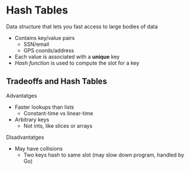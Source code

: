 # Hash Tables

Data structure that lets you fast access to large bodies of data
- Contains key/value pairs
    - SSN/email
    - GPS coords/address
- Each value is associated with a **unique** key
- *Hash function* is used to compute the slot for a key

## Tradeoffs and Hash Tables
Advantatges
- Faster lookups than lists
    - Constant-time vs linear-time
- Arbitrary keys
    - Not ints, like slices or arrays

Disadvantatges
- May have collisions
    - Two keys hash to same slot (may slow down program, handled by Go)